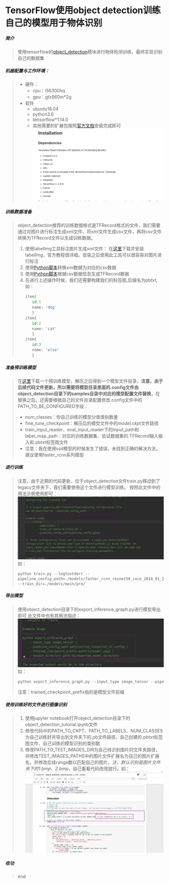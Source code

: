 # TensorFlow使用object detection训练自己的模型用于物体识别

##### 简介
> 使用tensorflow的[object_detection](https://blog.csdn.net/gbbb1234/article/details/78480896)模块进行物体检测训练，最终实现识别自己的数据集


 ##### 机器配置与工作环境：
> * 硬件：
>   * cpu：i56300hq
>   * gpu：gtx960m\*2g
> * 软件
>   * ubuntu18.04
>   * python3.6
>   * tensorflow\*1.14.0
>   * 其他需要的扩展包按照[官方文档](https://github.com/tensorflow/models/blob/master/research/object_detection/g3doc/installation.md)安装完成即可
>   ![enter description here](./images/1543593508954.png)
 ##### 训练数据准备
> object_detection推荐的训练数据格式是TFRecord格式的文件，我们需要通过对图片进行标注生成xml文件、将xml文件生成csv文件，再将csv文件转换为TFRecord文件以生成训练数据。
> 1. 使用labelImg工具标注图片生成xml文件：
>  在[这里](https://github.com/tzutalin/labelImg)下载并安装labelImg，官方教程很详细。安装之后使用此工具可以很容易对图片进行标注
> 2. 使用[Python脚本](https://github.com/Reqin/data_tools)转换xml数据为对应的csv数据
> 3. 使用[Python脚本](https://github.com/Reqin/data_tools)根据csv数据信息生成TFRecord数据
> 4. 在进行上述操作时候，我们还需要构建我们的标签图,后缀名为pbtxt,如：
>     ```Python
>     item{
>    	 id:1
>    	 name: 'dog'
>        }
>	  item{
>   	 id:2
>    	 name: 'cat'
>        }
>	  item{
>        id:3
>        name: 'else'
>	     }  
>      ```
 ##### 准备预训练模型
> 在[这里](https://github.com/tensorflow/models/blob/master/research/object_detection/g3doc/detection_model_zoo.md)下载一个预训练模型，解压之后得到一个模型文件目录，**注意，由于后续代码文件更新，所以需要将模型目录里面的.config文件由object_detection目录下的samples目录中对应的模型配置文件替换**，在替换之后，还需要根据自己的文件目录配置修改.config文件中的PATH_TO_BE_CONFIGURED字段：
> * num_classes：你自己训练的模型分类类别数量
> * fine_tune_checkpoint：解压后的模型文件中的*model.ckpt*文件路径
> * train_input_reader、eval_input_reader下的input_path和label_map_path：对应的训练数据集、验证数据集的.TFRecord输入输入和.pbtxt标签图文件
> * 注意：我在使用ssd模型的时候发生了错误，未找到正确的解决方法，建议使用faster_rcnn系列模型

##### 进行训练
> 注意，由于近期的代码更新，位于object_detection文件train.py移动到了legacy文件夹下，我们需要使用这个文件进行模型训练。
> 按照此文件中的用法示例使用即可：
> ![enter description here](./images/1543646361475.png)
> 如：
> ```
> python train.py --logtostderr --pipeline_config_path=./models/faster_rcnn_resnet50_coco_2018_01_28/pipeline.config --train_dir=./models/main/pre/
> ```

##### 导出模型
> 使用object_detection目录下的export_inference_graph.py进行模型导出即可
> 此文件中也有其用法描述：
> ![enter description here](./images/1543646872245.png)
> 如：
> ```Python
> python export_inference_graph.py --input_type image_tensor --pipeline_config_path=./models/faster_rcnn_resnet50_coco_2018_01_28/pipeline.config --trained_checkpoint_prefix=./models/main/pre/model.ckpt-70 --output_directory=./models/main/out/
> ```
> 注意：trained_checkpoint_prefix指的是模型文件前缀

##### 使用训练好的文件进行图像识别
> 1. 使用jupyter notebook打开object_detection目录下的object_detection_tutorial.ipynb文件
> 2. 修改代码中的PATH_TO_CKPT、PATH_TO_LABELS、NUM_CLASSES为自己训练好并导出到文件夹下的.pb文件路径、自己创建的.pbtxt标签图文件、自己训练的模型识别的类别数
> 3. 修改PATH_TO_TEST_IMAGES_DIR为自己待识别图片的文件夹路径，并修改TEST_IMAGES_PATHS中的图片文件扩展名为自己的图片扩展名，并修改后续range数以匹配自己的图片。*注，默认识别是图片文件夹下的1.bmp、2.bmp*，自己看看代码改改就行。如：
> ![enter description here](./images/1543647757327.png)

##### 收功
> end



